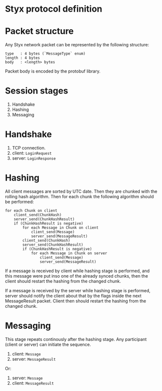 Styx protocol definition
========================

# Packet structure
Any Styx network packet can be represented by the following structure:

    type   : 4 bytes (`MessageType` enum)
    length : 4 bytes
    body   : <length> bytes

Packet body is encoded by the protobuf library.

# Session stages
1. Handshake
2. Hashing
3. Messaging

# Handshake
1. TCP connection.
2. client: `LoginRequest`
3. server: `LoginResponse`

# Hashing
All client messages are sorted by UTC date. Then they are chunked with the rolling hash algorithm. Then for each chunk the following algorithm should be performed:

    for each Chunk on client
    	client_send(ChunkHash)
    	server_send(ChunkHashResult)
    	if (ChunkHashResult is negative)
    		for each Message in Chunk on client
    			client_send(Message)
    			server_send(MessageResult)
    		client_send(ChunkHash)
    		server_send(ChunkHashResult)
    		if (ChunkHashResult is negative)
    			for each Message in Chunk on server
    				client_send(Message)
    				server_send(MessageResult)

If a message is received by client while hashing stage is performed, and this message were put inso one of the already synced chunks, then the client should restart the hashing from the changed chunk.

If a message is received by the server while hashing stage is performed, server should notify the client about that by the flags inside the next MessageResult packet. Client then should restart the hashing from the changed chunk.

# Messaging
This stage repeats continously after the hashing stage. Any participant (client or server) can initiate the sequence.

1. client: `Message`
2. server: `MessageResult`

Or:

1. server: `Message`
2. client: `MessageResult`
